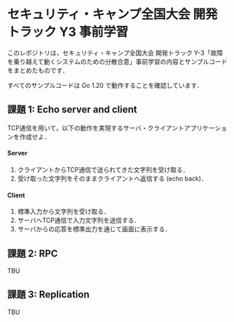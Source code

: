 # セキュリティ・キャンプ全国大会 開発トラック Y3 事前学習
このレポジトリは，セキュリティ・キャンプ全国大会 開発トラック Y-3「故障を乗り越えて動くシステムのための分散合意」事前学習の内容とサンプルコードをまとめたものです．

すべてのサンプルコードは Go 1.20 で動作することを確認しています．

## 課題 1: Echo server and client
TCP通信を用いて，以下の動作を実現するサーバ・クライアントアプリケーションを作成せよ．

#### Server
1. クライアントからTCP通信で送られてきた文字列を受け取る．
2. 受け取った文字列をそのままクライアントへ返信する (echo back)．

#### Client
1. 標準入力から文字列を受け取る．
2. サーバへTCP通信で入力文字列を送信する．
3. サーバからの応答を標準出力を通じて画面に表示する．


## 課題 2: RPC
TBU


## 課題 3: Replication
TBU
